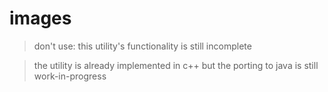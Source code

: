 # images

> don't use: this utility's functionality is still incomplete

> the utility is already implemented in c++ but the porting to java is still work-in-progress
